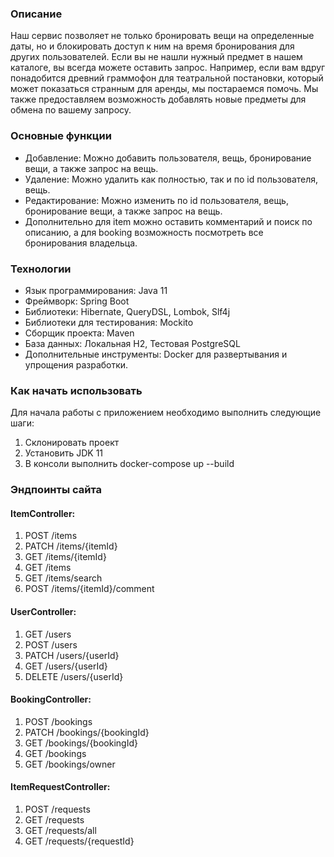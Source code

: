 ### Описание

Наш сервис позволяет не только бронировать вещи на определенные даты, но и блокировать доступ к ним на время бронирования для других пользователей. Если вы не нашли нужный предмет в нашем каталоге, вы всегда можете оставить запрос. Например, если вам вдруг понадобится древний граммофон для театральной постановки, который может показаться странным для аренды, мы постараемся помочь. Мы также предоставляем возможность добавлять новые предметы для обмена по вашему запросу.

### Основные функции

- Добавление: Можно добавить пользователя, вещь, бронирование вещи, а также запрос на вещь.
- Удаление: Можно удалить как полностью, так и по id пользователя, вещь.
- Редактирование: Можно изменить по id пользователя, вещь, бронирование вещи, а также запрос на вещь.
- Дополнительно для item можно оставить комментарий и поиск по описанию, а для booking возможность посмотреть все бронирования владельца.

### Технологии

- Язык программирования: Java 11
- Фреймворк: Spring Boot
- Библиотеки: Hibernate, QueryDSL, Lombok, Slf4j
- Библиотеки для тестирования: Mockito
- Сборщик проекта: Maven
- База данных: Локальная H2, Тестовая PostgreSQL
- Дополнительные инструменты: Docker для развертывания и упрощения разработки.

### Как начать использовать

Для начала работы с приложением необходимо выполнить следующие шаги:
1. Склонировать проект
2. Установить JDK 11
3. В консоли выполнить docker-compose up --build

### Эндпоинты сайта

#### ItemController:
1. POST /items
2. PATCH /items/{itemId}
3. GET /items/{itemId}
4. GET /items
5. GET /items/search
6. POST /items/{itemId}/comment

#### UserController:
1. GET /users
2. POST /users
3. PATCH /users/{userId}
4. GET /users/{userId}
5. DELETE /users/{userId}

#### BookingController:
1. POST /bookings
2. PATCH /bookings/{bookingId}
3. GET /bookings/{bookingId}
4. GET /bookings
5. GET /bookings/owner

#### ItemRequestController:
1. POST /requests
2. GET /requests
3. GET /requests/all
4. GET /requests/{requestId}